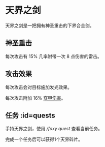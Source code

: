 # 天界之剑

天界之剑是一把拥有神圣重击的下界合金剑。

## 神圣重击

每次攻击有 15% 几率附带一次 8 点伤害的雷击。

## 攻击效果

每次攻击会对目标施加发光效果。  

每次攻击附加 16% [穿甲伤害](/Damage)。

## 任务 :id=quests

手持天界之剑，使用 */foxy quest* 查看当前任务。

完成一个任务后可以获得1个天界碎片。
